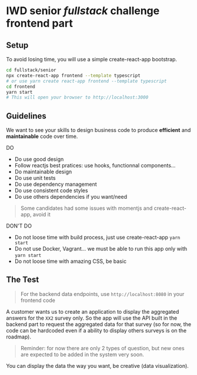 # IWD senior _fullstack_ challenge frontend part

## Setup

To avoid losing time, you will use a simple create-react-app bootstrap.

```bash
cd fullstack/senior
npx create-react-app frontend --template typescript
# or use yarn create react-app frontend --template typescript
cd frontend
yarn start
# This will open your browser to http://localhost:3000
```

## Guidelines

We want to see your skills to design business code to produce **efficient** and
**maintainable** code over time.

DO

- Do use good design
- Follow reactjs best pratices: use hooks, functionnal components...
- Do maintainable design
- Do use unit tests
- Do use dependency management
- Do use consistent code styles
- Do use others dependencies if you want/need

> Some candidates had some issues with momentjs and create-react-app, avoid it

DON'T DO

- Do not loose time with build process, just use create-react-app `yarn start`
- Do not use Docker, Vagrant... we must be able to run this app only with `yarn start`
- Do not loose time with amazing CSS, be basic

## The Test

> For the backend data endpoints, use `http://localhost:8080` in your frontend code

A customer wants us to create an application to display the aggregated answers
for the `XX2` survey only. So the app will use the API built in the backend part
to request the aggregated data for that survey (so for now, the code can be
hardcoded even if a ability to display others surveys is on the roadmap).

> Reminder: for now there are only 2 types of question, but new ones are
> expected to be added in the system very soon.

You can display the data the way you want, be creative (data visualization).
